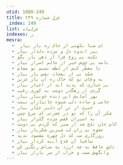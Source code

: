 ```yaml
---
utid: 1000-249
title: غزل شماره ۲۴۹
_index: 249
list: غزلیات
indexes: ر
mesra:
  - ‌ ای صبا نکهتی از خاک ره یار بیار
  - ببر اندوه دل و مژده دلدار بیار
  - نکته یی روح فزا از دهن یار بگو
  - نامه‌ یی خوش خبر از عالم اسرار بیار
  - تا معطّر کنم از لطف نسیم تو مشام
  - شمّه‌ یی از نفحات نفس یار بیار
  - به وفای تو که خاک ره آن یار عزیز
  - بی غباری که پدید آید از اغیار بیار
  - گردی از رهگذر دوست به کوری رقیب
  - بهر آسایش این دیده خونبار بیار
  - خامی و ساده دلی شیوه جانبازان نیست
  - خبری از بَرِ آن دلبر عیّار بیار
  - شکر آن را که تو در عشرتی ای مرغ چمن
  - به اسیران قفس مژده گلزار بیار
  - کام جان تلخ شد از صبر که کردم بی دوست
  - عشوه‌ یی زان لب شیرین شکربار بیار
  - روزگاری ست که دل چهره مقصود ندید
  - ساقیا آن قدح آینه کردار بیار
  - دلق حافظ به چه ارزد به می‌اش رنگین کن
  - وانگهش مست و خراب از سر بازار بیار
---
```

